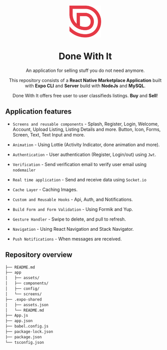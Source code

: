 <p align="center">
    <a href="https://expo.dev/@diogoskfl/DoneWithIt">
        <img src="app/assets/logo-red.png" width="100" alt="Done With It Logo"/>
    </a>
    <h1 align="center"> Done With It </h1>
</p>

<p align="center">
    An application for selling stuff you do not need anymore.
</p>

<p align="center">
    This repository consists of a <strong>React Native Marketplace Application</strong> built with <strong>Expo CLI</strong> and <strong>Server</Strong> build with <strong>NodeJs</strong> and <strong>MySQL</strong>.
</p>

<p align="center">
    Done With It offers free user to user classifieds listings. <strong>Buy</strong> and <strong>Sell</strong>!
</p>

## Application features

- `Screens and reusable components` - Splash, Register, Login, Welcome, Account, Upload Listing, Listing Details and more. Button, Icon, Forms, Screen, Text, Text Input and more.

- `Animation` - Using Lottie (Activity Indicator, done animation and more).

- `Authentication` - User authentication (Register, Login/out) using `Jwt`.

- `Verification` - Send verification email to verify user email using `nodemailer`

- `Real time application` - Send and receive data using `Socket.io`

- `Cache Layer` - Caching Images.

- `Custom and Reusable Hooks` - Api, Auth, and Notifications.

- `Build Form and Form Validation` - Using Formik and Yup.

- `Gesture Handler` - Swipe to delete, and pull to refresh.

- `Navigation` - Using React Navigation and Stack Navigator.

- `Push Notifications` - When messages are received.

## Repository overview

```bash
├── README.md
├── app
│   ├── assets/
│   ├── components/
│   ├── config/
│   └── screens/
├── .expo-shared
│   ├── assets.json
│   └── README.md
├── App.js
├── app.json
├── babel.config.js
├── package-lock.json
├── package.json
└── tsconfig.json
```
